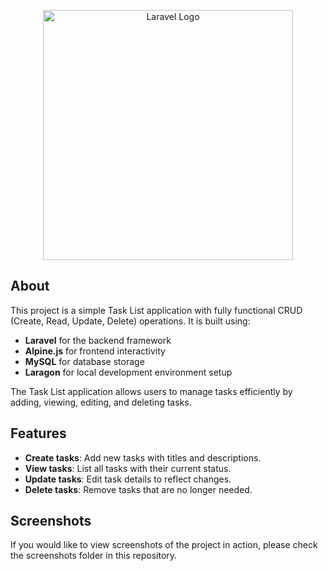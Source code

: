 <p align="center"><a href="https://laravel.com" target="_blank"><img src="https://raw.githubusercontent.com/laravel/art/master/logo-lockup/5%20SVG/2%20CMYK/1%20Full%20Color/laravel-logolockup-cmyk-red.svg" width="400" alt="Laravel Logo"></a></p>

## About
This project is a simple Task List application with fully functional CRUD (Create, Read, Update, Delete) operations. It is built using:

- **Laravel** for the backend framework
- **Alpine.js** for frontend interactivity
- **MySQL** for database storage
- **Laragon** for local development environment setup

The Task List application allows users to manage tasks efficiently by adding, viewing, editing, and deleting tasks.

## Features
- **Create tasks**: Add new tasks with titles and descriptions.
- **View tasks**: List all tasks with their current status.
- **Update tasks**: Edit task details to reflect changes.
- **Delete tasks**: Remove tasks that are no longer needed.

## Screenshots
If you would like to view screenshots of the project in action, please check the screenshots folder in this repository.
